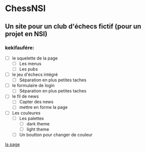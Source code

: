 # ChessNSI
## Un site pour un club d'échecs fictif (pour un projet en NSI)

### kekifaufére:
- [ ] le squelette de la page
  - [ ] Les menus
  - [ ] Les pubs
- [ ] le jeu d'échecs intégré
  - [ ] Séparation en plus petites taches
- [ ] le formulaire de login
  - [ ] Séparation en plus petites taches
- [ ] le fil de news
  - [ ] Capter des news
  - [ ] mettre en forme la page
- [ ] Les couleures
  - [ ] Les palettes
    - [ ] dark theme
    - [ ] light theme
  - [ ] Un boutton pour changer de couleur
     
[la page](https://ajkoi.github.io/chessNSI/)
